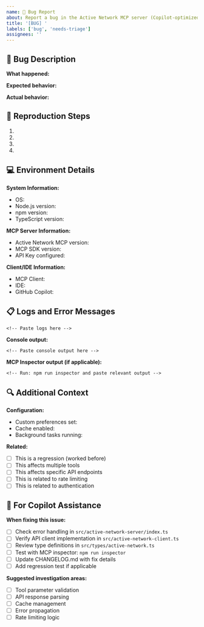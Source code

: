 ```yaml
---
name: 🐛 Bug Report
about: Report a bug in the Active Network MCP server (Copilot-optimized)
title: '[BUG] '
labels: ['bug', 'needs-triage']
assignees: ''
---
```


## 🐛 Bug Description
<!-- Provide a clear and concise description of the bug -->

**What happened:**

**Expected behavior:**

**Actual behavior:**

## 🔄 Reproduction Steps
<!-- Step-by-step instructions to reproduce the issue -->
1. 
2. 
3. 
4. 

## 💻 Environment Details
**System Information:**
- OS: <!-- e.g., Windows 11, macOS 14.0, Ubuntu 22.04 -->
- Node.js version: <!-- Run: node --version -->
- npm version: <!-- Run: npm --version -->
- TypeScript version: <!-- Run: npx tsc --version -->

**MCP Server Information:**
- Active Network MCP version: <!-- Check package.json version -->
- MCP SDK version: <!-- Check package.json dependencies -->
- API Key configured: <!-- Yes/No (don't share the actual key) -->

**Client/IDE Information:**
- MCP Client: <!-- e.g., Claude Desktop, VS Code, Custom -->
- IDE: <!-- e.g., VS Code 1.85.0, Cursor, etc. -->
- GitHub Copilot: <!-- Enabled/Disabled, version if known -->

## 📋 Logs and Error Messages
<!-- Include relevant logs, error messages, or stack traces -->
```
<!-- Paste logs here -->
```

**Console output:**
```
<!-- Paste console output here -->
```

**MCP Inspector output (if applicable):**
```
<!-- Run: npm run inspector and paste relevant output -->
```

## 🔍 Additional Context
**Configuration:**
- Custom preferences set: <!-- Yes/No -->
- Cache enabled: <!-- Yes/No -->
- Background tasks running: <!-- Yes/No -->

**Related:**
- [ ] This is a regression (worked before)
- [ ] This affects multiple tools
- [ ] This affects specific API endpoints
- [ ] This is related to rate limiting
- [ ] This is related to authentication

## 🤖 For Copilot Assistance
**When fixing this issue:**
- [ ] Check error handling in `src/active-network-server/index.ts`
- [ ] Verify API client implementation in `src/active-network-client.ts`
- [ ] Review type definitions in `src/types/active-network.ts`
- [ ] Test with MCP inspector: `npm run inspector`
- [ ] Update CHANGELOG.md with fix details
- [ ] Add regression test if applicable

**Suggested investigation areas:**
- [ ] Tool parameter validation
- [ ] API response parsing
- [ ] Cache management
- [ ] Error propagation
- [ ] Rate limiting logic
